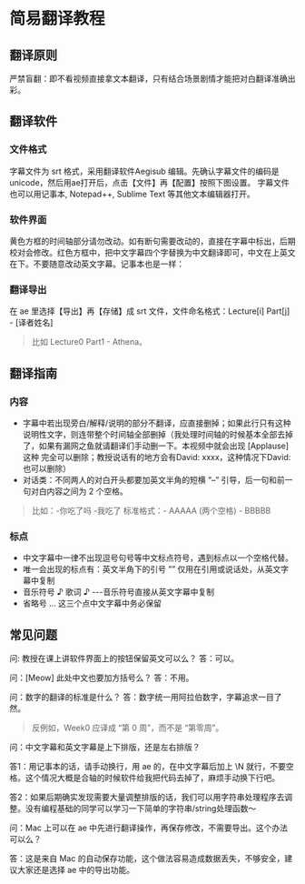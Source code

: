 # 简易翻译教程

## 翻译原则
严禁盲翻：即不看视频直接拿文本翻译，只有结合场景剧情才能把对白翻译准确出彩。

## 翻译软件
### 文件格式
字幕文件为 srt 格式，采用翻译软件Aegisub 编辑。先确认字幕文件的编码是unicode，然后用ae打开后，点击【文件】再【配置】按照下图设置。
字幕文件也可以用记事本, Notepad++, Sublime Text 等其他文本编辑器打开。
 
### 软件界面
黄色方框的时间轴部分请勿改动。如有断句需要改动的，直接在字幕中标出，后期校对会修改。红色方框中，把中文字幕四个字替换为中文翻译即可，中文在上英文在下。不要随意改动英文字幕。记事本也是一样：

### 翻译导出
在 ae 里选择【导出】再【存储】成 srt 文件，文件命名格式：Lecture[i] Part[j] - [译者姓名]
> 比如 Lecture0 Part1 - Athena。


## 翻译指南

### 内容
-	字幕中若出现旁白/解释/说明的部分不翻译，应直接删掉；如果此行只有这种说明性文字，则连带整个时间轴全部删掉（我处理时间轴的时候基本全部去掉了，如果有漏网之鱼就请翻译们手动删一下。本视频中就会出现 [Applause] 这种 完全可以删除；教授说话有的地方会有David: xxxx，这种情况下David: 也可以删除）
-	对话类：不同两人的对白开头都要加英文半角的短横 “–” 引导，后一句和前一句对白内容之间为 2 个空格。
  > 比如：-你吃了吗  -我吃了 标准格式：- AAAAA (两个空格) - BBBBB

### 标点
-	中文字幕中一律不出现逗号句号等中文标点符号，遇到标点以一个空格代替。
-	唯一会出现的标点有：英文半角下的引号 ”” 仅用在引用或说话处，从英文字幕中复制
-	音乐符号 ♪ 歌词 ♪ ---音乐符号直接从英文字幕中复制
-	省略号 ... 这三个点中文字幕中务必保留
 
 
## 常见问题 

问: 教授在课上讲软件界面上的按钮保留英文可以么？
答：可以。

问：[Meow] 此处中文也要加方括号么？
答：不用。

问：数字的翻译的标准是什么？
答：数字统一用阿拉伯数字，字幕追求一目了然。
>反例如，Week0 应译成 “第 0 周”，而不是 “第零周”。

问：中文字幕和英文字幕是上下排版，还是左右排版？
 
答1：用记事本的话，请手动换行，用 ae 的，在中文字幕后加上 \N 就行，不要空格。这个情况大概是合轴的时候软件给我把代码去掉了，麻烦手动换下行吧。

答2：如果后期确实发现需要大量调整排版的话，我们可以用字符串处理程序去调整。没有编程基础的同学可以学习一下简单的字符串/string处理函数～

问：Mac 上可以在 ae 中先进行翻译操作，再保存修改，不需要导出。这个办法可以么？

答：这是来自 Mac 的自动保存功能，这个做法容易造成数据丢失，不够安全，建议大家还是选择 ae 中的导出功能。


